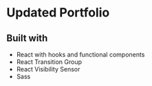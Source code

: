#  Updated Portfolio
##  Built with 
* React with hooks and functional components
* React Transition Group
* React Visibility Sensor
* Sass  